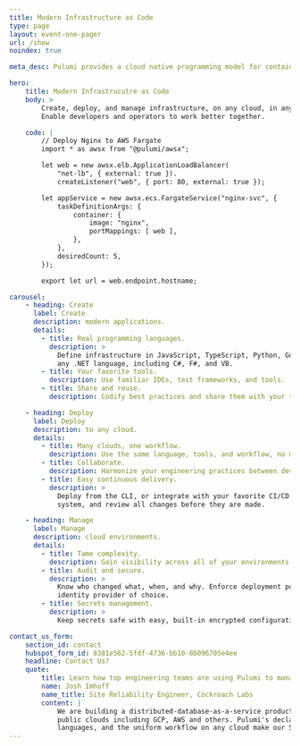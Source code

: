 ```yaml
---
title: Modern Infrastructure as Code
type: page
layout: event-one-pager
url: /show
noindex: true

meta_desc: Pulumi provides a cloud native programming model for container management. Any code, any cloud, any app.

hero:
    title: Modern Infrastrucutre as Code
    body: >
        Create, deploy, and manage infrastructure, on any cloud, in any language.
        Enable developers and operators to work better together.

    code: |
        // Deploy Nginx to AWS Fargate
        import * as awsx from "@pulumi/awsx";

        let web = new awsx.elb.ApplicationLoadBalancer(
            "net-lb", { external: true }).
            createListener("web", { port: 80, external: true });

        let appService = new awsx.ecs.FargateService("nginx-svc", {
            taskDefinitionArgs: {
                container: {
                    image: "nginx",
                    portMappings: [ web ],
                },
            },
            desiredCount: 5,
        });

        export let url = web.endpoint.hostname;

carousel:
    - heading: Create
      label: Create
      description: modern applications.
      details:
        - title: Real programming languages.
          description: >
            Define infrastructure in JavaScript, TypeScript, Python, Go, or
            any .NET language, including C#, F#, and VB.
        - title: Your favorite tools.
          description: Use familiar IDEs, test frameworks, and tools.
        - title: Share and reuse.
          description: Codify best practices and share them with your team or a growing community of practitioners.

    - heading: Deploy
      label: Deploy
      description: to any cloud.
      details:
        - title: Many clouds, one workflow.
          description: Use the same language, tools, and workflow, no matter the cloud.
        - title: Collaborate.
          description: Harmonize your engineering practices between developers and operators.
        - title: Easy continuous delivery.
          description: >
            Deploy from the CLI, or integrate with your favorite CI/CD
            system, and review all changes before they are made.

    - heading: Manage
      label: Manage
      description: cloud environments.
      details:
        - title: Tame complexity.
          description: Gain visibility across all of your environments.
        - title: Audit and secure.
          description: >
            Know who changed what, when, and why. Enforce deployment policies with your
            identity provider of choice.
        - title: Secrets management.
          description: >
            Keep secrets safe with easy, built-in encrypted configuration.

contact_us_form:
    section_id: contact
    hubspot_form_id: 8381e562-5fdf-4736-bb10-86096705e4ee
    headline: Contact Us?
    quote:
        title: Learn how top engineering teams are using Pulumi to manage CI/CD in any cloud.
        name: Josh Imhoff
        name_title: Site Reliability Engineer, Cockroach Labs
        content: |
            We are building a distributed-database-as-a-service product that runs on Kubernetes clusters across multiple
            public clouds including GCP, AWS and others. Pulumi's declarative model, the support for real programming
            languages, and the uniform workflow on any cloud make our SRE team much more efficient.
---
```

